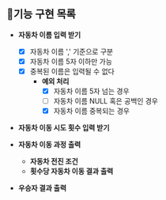## 🎯기능 구현 목록

- **자동차 이름 입력 받기**
    - [X] 자동차 이름 ',' 기준으로 구분
    - [X] 자동차 이름 5자 이하만 가능
    - [X] 중복된 이름은 입력될 수 없다
        - **예외 처리**
            - [X] 자동차 이름 5자 넘는 경우
            - [ ] 자동차 이름 NULL 혹은 공백인 경우
            - [X] 자동차 이름 중복되는 경우

- **자동차 이동 시도 횟수 입력 받기**
- **자동차 이동 과정 출력**
    - **자동차 전진 조건**
    - **횟수당 자동차 이동 결과 출력**

- **우승자 결과 출력**
